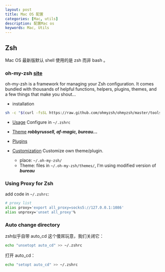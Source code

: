 ```yaml
---
layout: post
title: Mac OS 配置
categories: [Mac, utils]
description: 配置Mac os
keywords: Mac, Utils
---
```


## Zsh

Mac OS 最新版默认 shell 使用的是 zsh 而非 bash 。

### oh-my-zsh [site](https://ohmyz.sh/)

oh-my-zsh is a framework for managing your Zsh configuration. It comes bundled with thousands of helpful functions, helpers, plugins, themes, and a few things that make you shout...

- installation  

```bash
sh -c "$(curl -fsSL https://raw.github.com/ohmyzsh/ohmyzsh/master/tools/install.sh)"
```

- [Usage](https://github.com/ohmyzsh/ohmyzsh/wiki)
Configure in `~/.zshrc`
- [Theme](https://github.com/ohmyzsh/ohmyzsh/wiki/Themes)
***robbyrussell, af-magic, bureau...***

- [Plugins](https://github.com/ohmyzsh/ohmyzsh/wiki/Plugins)

- [Customization](https://github.com/ohmyzsh/ohmyzsh/wiki/Customization)
Customize own theme/plugin.

  - place: `~/.oh-my-zsh/`
  - Theme: files in `~/.oh-my-zsh/themes/`,  I'm using modified version of ***bureau***
  
### Using Proxy for Zsh

add code in `~/.zshrc`:

```bash
# proxy list
alias proxy='export all_proxy=socks5://127.0.0.1:1086'
alias unproxy='unset all_proxy'%
```

### Auto change directory

zsh似乎自带 auto_cd 这个傻屌玩意，我们关闭它：

```bash
echo "unsetopt auto_cd" >> ~/.zshrc
```

打开 auto_cd：

```bash
echo "setopt auto_cd" >> ~/.zshrc
```